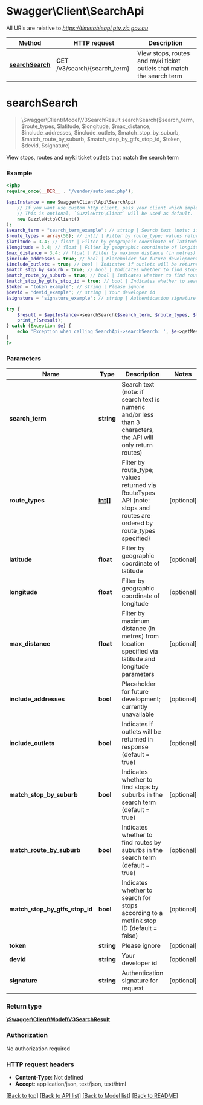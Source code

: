 # Swagger\Client\SearchApi

All URIs are relative to *https://timetableapi.ptv.vic.gov.au*

Method | HTTP request | Description
------------- | ------------- | -------------
[**searchSearch**](SearchApi.md#searchSearch) | **GET** /v3/search/{search_term} | View stops, routes and myki ticket outlets that match the search term


# **searchSearch**
> \Swagger\Client\Model\V3SearchResult searchSearch($search_term, $route_types, $latitude, $longitude, $max_distance, $include_addresses, $include_outlets, $match_stop_by_suburb, $match_route_by_suburb, $match_stop_by_gtfs_stop_id, $token, $devid, $signature)

View stops, routes and myki ticket outlets that match the search term

### Example
```php
<?php
require_once(__DIR__ . '/vendor/autoload.php');

$apiInstance = new Swagger\Client\Api\SearchApi(
    // If you want use custom http client, pass your client which implements `GuzzleHttp\ClientInterface`.
    // This is optional, `GuzzleHttp\Client` will be used as default.
    new GuzzleHttp\Client()
);
$search_term = "search_term_example"; // string | Search text (note: if search text is numeric and/or less than 3 characters, the API will only return routes)
$route_types = array(56); // int[] | Filter by route_type; values returned via RouteTypes API (note: stops and routes are ordered by route_types specified)
$latitude = 3.4; // float | Filter by geographic coordinate of latitude
$longitude = 3.4; // float | Filter by geographic coordinate of longitude
$max_distance = 3.4; // float | Filter by maximum distance (in metres) from location specified via latitude and longitude parameters
$include_addresses = true; // bool | Placeholder for future development; currently unavailable
$include_outlets = true; // bool | Indicates if outlets will be returned in response (default = true)
$match_stop_by_suburb = true; // bool | Indicates whether to find stops by suburbs in the search term (default = true)
$match_route_by_suburb = true; // bool | Indicates whether to find routes by suburbs in the search term (default = true)
$match_stop_by_gtfs_stop_id = true; // bool | Indicates whether to search for stops according to a metlink stop ID (default = false)
$token = "token_example"; // string | Please ignore
$devid = "devid_example"; // string | Your developer id
$signature = "signature_example"; // string | Authentication signature for request

try {
    $result = $apiInstance->searchSearch($search_term, $route_types, $latitude, $longitude, $max_distance, $include_addresses, $include_outlets, $match_stop_by_suburb, $match_route_by_suburb, $match_stop_by_gtfs_stop_id, $token, $devid, $signature);
    print_r($result);
} catch (Exception $e) {
    echo 'Exception when calling SearchApi->searchSearch: ', $e->getMessage(), PHP_EOL;
}
?>
```

### Parameters

Name | Type | Description  | Notes
------------- | ------------- | ------------- | -------------
 **search_term** | **string**| Search text (note: if search text is numeric and/or less than 3 characters, the API will only return routes) |
 **route_types** | [**int[]**](../Model/int.md)| Filter by route_type; values returned via RouteTypes API (note: stops and routes are ordered by route_types specified) | [optional]
 **latitude** | **float**| Filter by geographic coordinate of latitude | [optional]
 **longitude** | **float**| Filter by geographic coordinate of longitude | [optional]
 **max_distance** | **float**| Filter by maximum distance (in metres) from location specified via latitude and longitude parameters | [optional]
 **include_addresses** | **bool**| Placeholder for future development; currently unavailable | [optional]
 **include_outlets** | **bool**| Indicates if outlets will be returned in response (default &#x3D; true) | [optional]
 **match_stop_by_suburb** | **bool**| Indicates whether to find stops by suburbs in the search term (default &#x3D; true) | [optional]
 **match_route_by_suburb** | **bool**| Indicates whether to find routes by suburbs in the search term (default &#x3D; true) | [optional]
 **match_stop_by_gtfs_stop_id** | **bool**| Indicates whether to search for stops according to a metlink stop ID (default &#x3D; false) | [optional]
 **token** | **string**| Please ignore | [optional]
 **devid** | **string**| Your developer id | [optional]
 **signature** | **string**| Authentication signature for request | [optional]

### Return type

[**\Swagger\Client\Model\V3SearchResult**](../Model/V3SearchResult.md)

### Authorization

No authorization required

### HTTP request headers

 - **Content-Type**: Not defined
 - **Accept**: application/json, text/json, text/html

[[Back to top]](#) [[Back to API list]](../../README.md#documentation-for-api-endpoints) [[Back to Model list]](../../README.md#documentation-for-models) [[Back to README]](../../README.md)


